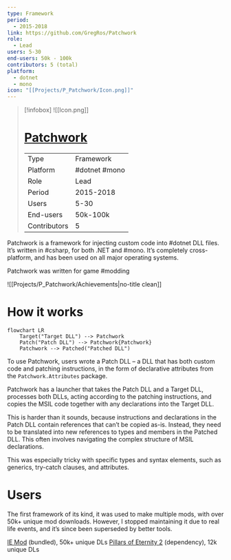 ```yaml
---
type: Framework
period:
  - 2015-2018
link: https://github.com/GregRos/Patchwork
role:
  - Lead
users: 5-30
end-users: 50k - 100k
contributors: 5 (total)
platform:
  - dotnet
  - mono
icon: "[[Projects/P_Patchwork/Icon.png]]"
---
```

> [!infobox]
> ![[Icon.png]]
> # [Patchwork](https://github.com/GregRos/Patchwork)
> 
> |  | |
> | ---- | ---- |
> | Type | Framework |
> | Platform | #dotnet #mono |
> | Role | Lead |
> | Period | 2015-2018 |
> | Users | 5-30 |
> | End-users | 50k-100k |
> | Contributors | 5 |

Patchwork is a framework for injecting custom code into #dotnet DLL files. It’s written in #csharp, for both .NET and #mono. It’s completely cross-platform, and has been used on all major operating systems.

Patchwork was written for game #modding

![[Projects/P_Patchwork/Achievements|no-title clean]]

# How it works
```mermaid
flowchart LR
	Target("Target DLL") --> Patchwork
	Patch("Patch DLL") --> Patchwork{Patchwork}
	Patchwork --> Patched("Patched DLL")
```
To use Patchwork, users wrote a Patch DLL – a DLL that has both custom code and patching instructions, in the form of declarative attributes from the `Patchwork.Attributes` package.

Patchwork has a launcher that takes the Patch DLL and a Target DLL, processes both DLLs, acting according to the patching instructions, and copies the MSIL code together with any declarations into the Target DLL.

This is harder than it sounds, because instructions and declarations in the Patch DLL contain references that can’t be copied as-is. Instead, they need to be translated into new references to types and members in the Patched DLL. This often involves navigating the complex structure of MSIL declarations.

This was especially tricky with specific types and syntax elements, such as generics, try-catch clauses, and attributes.

# Users
The first framework of its kind, it was used to make multiple mods, with over 50k+ unique mod downloads. However, I stopped maintaining it due to real life events, and it’s since been superseded by better tools.

[IE Mod](https://www.nexusmods.com/pillarsofeternity/mods/1?tab=files&file_id=824) (bundled), 50k+ unique DLs
[Pillars of Eternity 2](https://www.nexusmods.com/pillarsofeternity2/mods/231) (dependency), 12k unique DLs
